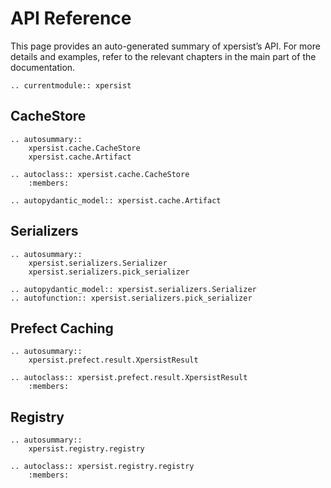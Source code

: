 # API Reference

This page provides an auto-generated summary of xpersist’s API.
For more details and examples, refer to the relevant chapters in the main part of the documentation.

```{eval-rst}
.. currentmodule:: xpersist
```

## CacheStore

```{eval-rst}
.. autosummary::
    xpersist.cache.CacheStore
    xpersist.cache.Artifact

.. autoclass:: xpersist.cache.CacheStore
    :members:

.. autopydantic_model:: xpersist.cache.Artifact
```

## Serializers

```{eval-rst}
.. autosummary::
    xpersist.serializers.Serializer
    xpersist.serializers.pick_serializer

.. autopydantic_model:: xpersist.serializers.Serializer
.. autofunction:: xpersist.serializers.pick_serializer
```

## Prefect Caching

```{eval-rst}
.. autosummary::
    xpersist.prefect.result.XpersistResult

.. autoclass:: xpersist.prefect.result.XpersistResult
    :members:
```

## Registry

```{eval-rst}
.. autosummary::
    xpersist.registry.registry

.. autoclass:: xpersist.registry.registry
    :members:
```
